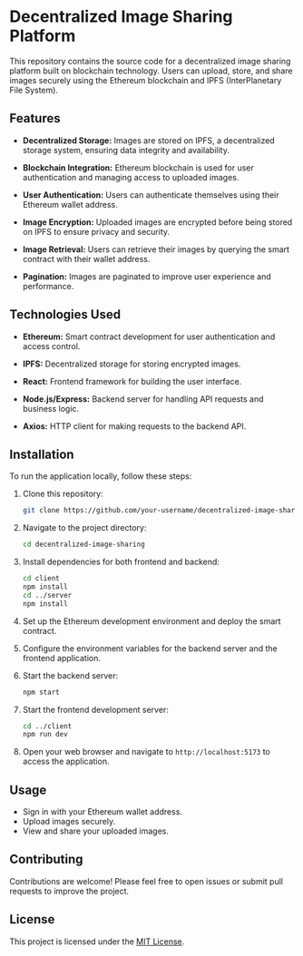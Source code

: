 # Decentralized Image Sharing Platform

This repository contains the source code for a decentralized image sharing platform built on blockchain technology. Users can upload, store, and share images securely using the Ethereum blockchain and IPFS (InterPlanetary File System).

## Features

- **Decentralized Storage:** Images are stored on IPFS, a decentralized storage system, ensuring data integrity and availability.
  
- **Blockchain Integration:** Ethereum blockchain is used for user authentication and managing access to uploaded images.
  
- **User Authentication:** Users can authenticate themselves using their Ethereum wallet address.
  
- **Image Encryption:** Uploaded images are encrypted before being stored on IPFS to ensure privacy and security.
  
- **Image Retrieval:** Users can retrieve their images by querying the smart contract with their wallet address.
  
- **Pagination:** Images are paginated to improve user experience and performance.

## Technologies Used

- **Ethereum:** Smart contract development for user authentication and access control.
  
- **IPFS:** Decentralized storage for storing encrypted images.
  
- **React:** Frontend framework for building the user interface.
  
- **Node.js/Express:** Backend server for handling API requests and business logic.
  
- **Axios:** HTTP client for making requests to the backend API.

## Installation

To run the application locally, follow these steps:

1. Clone this repository:
   ```bash
   git clone https://github.com/your-username/decentralized-image-sharing.git
   ```

2. Navigate to the project directory:
   ```bash
   cd decentralized-image-sharing
   ```

3. Install dependencies for both frontend and backend:
   ```bash
   cd client
   npm install
   cd ../server
   npm install
   ```

4. Set up the Ethereum development environment and deploy the smart contract.

5. Configure the environment variables for the backend server and the frontend application.

6. Start the backend server:
   ```bash
   npm start
   ```

7. Start the frontend development server:
   ```bash
   cd ../client
   npm run dev
   ```

8. Open your web browser and navigate to `http://localhost:5173` to access the application.

## Usage

- Sign in with your Ethereum wallet address.
- Upload images securely.
- View and share your uploaded images.

## Contributing

Contributions are welcome! Please feel free to open issues or submit pull requests to improve the project.

## License

This project is licensed under the [MIT License](LICENSE).
